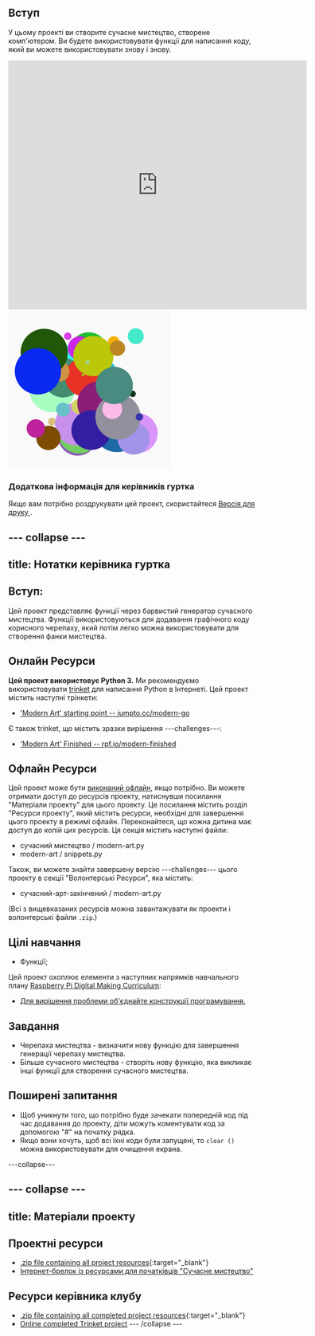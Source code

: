 ## Вступ

У цьому проекті ви створите сучасне мистецтво, створене комп'ютером. Ви будете використовувати функції для написання коду, який ви можете використовувати знову і знову.

<div class="trinket">
  <iframe src="https://trinket.io/embed/python/47bbc2fc2b?outputOnly=true&start=result" width="600" height="500" frameborder="0" marginwidth="0" marginheight="0" allowfullscreen>
  </iframe>
  <img src="images/modern-finished.png">
</div>

### Додаткова інформація для керівників гуртка

Якщо вам потрібно роздрукувати цей проект, скористайтеся [ Версія для друку ](https://projects.raspberrypi.org/en/projects/modern-art/print).

## \--- collapse \---

## title: Нотатки керівника гуртка

## Вступ:

Цей проект представляє функції через барвистий генератор сучасного мистецтва. Функції використовуються для додавання графічного коду корисного черепаху, який потім легко можна використовувати для створення фанки мистецтва.

## Онлайн Ресурси

**Цей проект використовує Python 3.** Ми рекомендуємо використовувати [trinket](https://trinket.io/) для написання Python в Інтернеті. Цей проект містить наступні трінкети:

* ['Modern Art' starting point -- jumpto.cc/modern-go](http://jumpto.cc/modern-go)

Є також trinket, що містить зразки вирішення \---challenges\---:

* ['Modern Art' Finished -- rpf.io/modern-finished](https://rpf.io/modern-finished)

## Офлайн Ресурси

Цей проект може бути [виконаний офлайн](https://www.codeclubprojects.org/en-GB/resources/python-working-offline/), якщо потрібно. Ви можете отримати доступ до ресурсів проекту, натиснувши посилання "Матеріали проекту" для цього проекту. Це посилання містить розділ "Ресурси проекту", який містить ресурси, необхідні для завершення цього проекту в режимі офлайн. Переконайтеся, що кожна дитина має доступ до копій цих ресурсів. Ця секція містить наступні файли:

* сучасний мистецтво / modern-art.py
* modern-art / snippets.py

Також, ви можете знайти завершену версію \---challenges\--- цього проекту в секції "Волонтерські Ресурси", яка містить:

* сучасний-арт-закінчений / modern-art.py

(Всі з вищевказаних ресурсів можна завантажувати як проекти і волонтерські файли `.zip`.)

## Цілі навчання

* Функції;

Цей проект охоплює елементи з наступних напрямків навчального плану [ Raspberry Pi Digital Making Curriculum](http://rpf.io/curriculum):

* [Для вирішення проблеми об'єднайте конструкції програмування.](https://www.raspberrypi.org/curriculum/programming/builder)

## Завдання

* Черепаха мистецтва - визначити нову функцію для завершення генерації черепаху мистецтва.
* Більше сучасного мистецтва - створіть нову функцію, яка викликає інші функції для створення сучасного мистецтва.

## Поширені запитання

* Щоб уникнути того, що потрібно буде зачекати попередній код під час додавання до проекту, діти можуть коментувати код за допомогою "#" на початку рядка.
* Якщо вони хочуть, щоб всі їхні коди були запущені, то `clear ()` можна використовувати для очищення екрана. 

\---collapse\---

## \--- collapse \---

## title: Матеріали проекту

## Проектні ресурси

* [.zip file containing all project resources](http://rpf.io/p/en/modern-art-go){:target="_blank"}
* [Інтернет-брелок із ресурсами для початківців "Сучасне мистецтво"](http://jumpto.cc/modern-go)

## Ресурси керівника клубу

* [.zip file containing all completed project resources](http://rpf.io/p/en/modern-art-get){:target="_blank"}
* [Online completed Trinket project](https://trinket.io/python/47bbc2fc2b) \--- /collapse \---